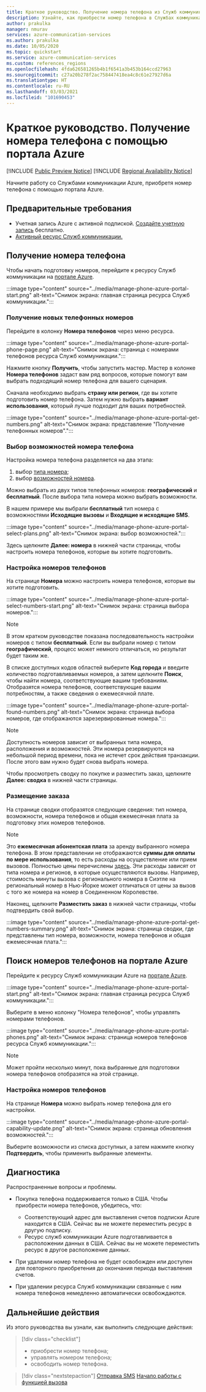 ```yaml
---
title: Краткое руководство. Получение номера телефона из Служб коммуникации Azure
description: Узнайте, как приобрести номер телефона в Службах коммуникации Azure с помощью портала Azure.
author: prakulka
manager: nmurav
services: azure-communication-services
ms.author: prakulka
ms.date: 10/05/2020
ms.topic: quickstart
ms.service: azure-communication-services
ms.custom: references_regions
ms.openlocfilehash: 4fda626581265b4b1f6541a3b453b164ccd27963
ms.sourcegitcommit: c27a20b278f2ac758447418ea4c8c61e27927d6a
ms.translationtype: HT
ms.contentlocale: ru-RU
ms.lasthandoff: 03/03/2021
ms.locfileid: "101690453"
---
```

# <a name="quickstart-get-a-phone-number-using-the-azure-portal"></a>Краткое руководство. Получение номера телефона с помощью портала Azure

[!INCLUDE [Public Preview Notice](../../includes/public-preview-include.md)]
[!INCLUDE [Regional Availability Notice](../../includes/regional-availability-include.md)]

Начните работу со Службами коммуникации Azure, приобретя номер телефона с помощью портала Azure.

## <a name="prerequisites"></a>Предварительные требования

- Учетная запись Azure с активной подпиской. [Создайте учетную запись](https://azure.microsoft.com/free/?WT.mc_id=A261C142F) бесплатно.
- [Активный ресурс Служб коммуникации.](../create-communication-resource.md)

## <a name="get-a-phone-number"></a>Получение номера телефона

Чтобы начать подготовку номеров, перейдите к ресурсу Служб коммуникации на [портале Azure](https://portal.azure.com).

:::image type="content" source="../media/manage-phone-azure-portal-start.png" alt-text="Снимок экрана: главная страница ресурса Служб коммуникации.":::

### <a name="getting-new-phone-numbers"></a>Получение новых телефонных номеров

Перейдите в колонку **Номера телефонов** через меню ресурса.

:::image type="content" source="../media/manage-phone-azure-portal-phone-page.png" alt-text="Снимок экрана: страница с номерами телефонов ресурса Служб коммуникации.":::

Нажмите кнопку **Получить**, чтобы запустить мастер. Мастер в колонке **Номера телефонов** задаст вам ряд вопросов, которые помогут вам выбрать подходящий номер телефона для вашего сценария. 

Сначала необходимо выбрать **страну или регион**, где вы хотите подготовить номер телефона. Затем нужно выбрать **вариант использования**, который лучше подходит для ваших потребностей. 

:::image type="content" source="../media/manage-phone-azure-portal-get-numbers.png" alt-text="Снимок экрана: представление &quot;Получение телефонных номеров&quot;.":::

### <a name="select-your-phone-number-features"></a>Выбор возможностей номера телефона

Настройка номера телефона разделяется на два этапа: 

1. выбор [типа номера](../../concepts/telephony-sms/plan-solution.md#phone-number-types-in-azure-communication-services);
2. выбор [возможностей номера](../../concepts/telephony-sms/plan-solution.md#phone-number-features-in-azure-communication-services).

Можно выбрать из двух типов телефонных номеров: **географический** и **бесплатный**. После выбора типа номера можно выбрать возможности.

В нашем примере мы выбрали **бесплатный** тип номера с возможностями **Исходящие вызовы** и **Входящие и исходящие SMS**.

:::image type="content" source="../media/manage-phone-azure-portal-select-plans.png" alt-text="Снимок экрана: выбор возможностей.":::

Здесь щелкните **Далее: номера** в нижней части страницы, чтобы настроить номера телефонов, которые вы хотите подготовить.

### <a name="customizing-phone-numbers"></a>Настройка номеров телефонов

На странице **Номера** можно настроить номера телефонов, которые вы хотите подготовить.

:::image type="content" source="../media/manage-phone-azure-portal-select-numbers-start.png" alt-text="Снимок экрана: страница выбора номеров.":::

> [!NOTE]
> В этом кратком руководстве показана последовательность настройки номеров с типом **бесплатный**. Если вы выбрали номер с типом **географический**, процесс может немного отличаться, но результат будет таким же.

В списке доступных кодов областей выберите **Код города** и введите количество подготавливаемых номеров, а затем щелкните **Поиск**, чтобы найти номера, соответствующие вашим требованиям. Отобразятся номера телефонов, соответствующие вашим потребностям, а также сведения о ежемесячной плате.

:::image type="content" source="../media/manage-phone-azure-portal-found-numbers.png" alt-text="Снимок экрана: страница выбора номеров, где отображаются зарезервированные номера.":::

> [!NOTE]
> Доступность номеров зависит от выбранных типа номера, расположения и возможностей.
> Эти номера резервируются на небольшой период времени, пока не истечет срок действия транзакции. После этого вам нужно будет снова выбрать номера.

Чтобы просмотреть сводку по покупке и разместить заказ, щелкните **Далее: сводка** в нижней части страницы.

### <a name="place-order"></a>Размещение заказа

На странице сводки отобразятся следующие сведения: тип номера, возможности, номера телефонов и общая ежемесячная плата за подготовку этих номеров телефонов.

> [!NOTE]
> Это **ежемесячная абонентская плата** за аренду выбранного номера телефона. В этом представлении не отображаются **суммы для оплаты по мере использования**, то есть расходы на осуществление или прием вызовов. Полностью цены перечислены [здесь](../../concepts/pricing.md). Эти расходы зависят от типа номера и регионов, в которые осуществляются вызовы. Например, стоимость минуты вызова с регионального номера в Сиэтле на региональный номер в Нью-Йорке может отличаться от цены за вызов с того же номера на номер в Соединенном Королевстве.

Наконец, щелкните **Разместить заказ** в нижней части страницы, чтобы подтвердить свой выбор.

:::image type="content" source="../media/manage-phone-azure-portal-get-numbers-summary.png" alt-text="Снимок экрана: страница сводки, где представлены тип номера, возможности, номера телефонов и общая ежемесячная плата.":::

## <a name="find-your-phone-numbers-on-the-azure-portal"></a>Поиск номеров телефонов на портале Azure

Перейдите к ресурсу Служб коммуникации Azure на [портале Azure](https://portal.azure.com).

:::image type="content" source="../media/manage-phone-azure-portal-start.png" alt-text="Снимок экрана: главная страница ресурса Служб коммуникации.":::

Выберите в меню колонку "Номера телефонов", чтобы управлять номерами телефонов.

:::image type="content" source="../media/manage-phone-azure-portal-phones.png" alt-text="Снимок экрана: страница номеров телефонов ресурса Служб коммуникации.":::

> [!NOTE]
> Может пройти несколько минут, пока выбранные для подготовки номера телефонов отобразятся на этой странице.


### <a name="customizing-phone-numbers"></a>Настройка номеров телефонов

На странице **Номера** можно выбрать номер телефона для его настройки.

:::image type="content" source="../media/manage-phone-azure-portal-capability-update.png" alt-text="Снимок экрана: страница обновления возможностей.":::

Выберите возможности из списка доступных, а затем нажмите кнопку **Подтвердить**, чтобы применить выбранные элементы.

## <a name="troubleshooting"></a>Диагностика

Распространенные вопросы и проблемы.

- Покупка телефона поддерживается только в США. Чтобы приобрести номера телефонов, убедитесь, что:
  - Соответствующий адрес для выставления счетов подписки Azure находится в США. Сейчас вы не можете переместить ресурс в другую подписку.
  - Ресурс служб коммуникации Azure подготавливается в расположении данных в США. Сейчас вы не можете переместить ресурс в другое расположение данных.

- При удалении номер телефона не будет освобожден или доступен для повторного приобретения до окончания периода выставления счетов.

- При удалении ресурса Служб коммуникации связанные с ним номера телефонов немедленно автоматически освобождаются.

## <a name="next-steps"></a>Дальнейшие действия

Из этого руководства вы узнали, как выполнить следующие действия:

> [!div class="checklist"]
> * приобрести номер телефона;
> * управлять номером телефона;
> * освободить номер телефона.

> [!div class="nextstepaction"]
> [Отправка SMS](../telephony-sms/send.md)
> [Начало работы с функцией вызова](../voice-video-calling/getting-started-with-calling.md)
